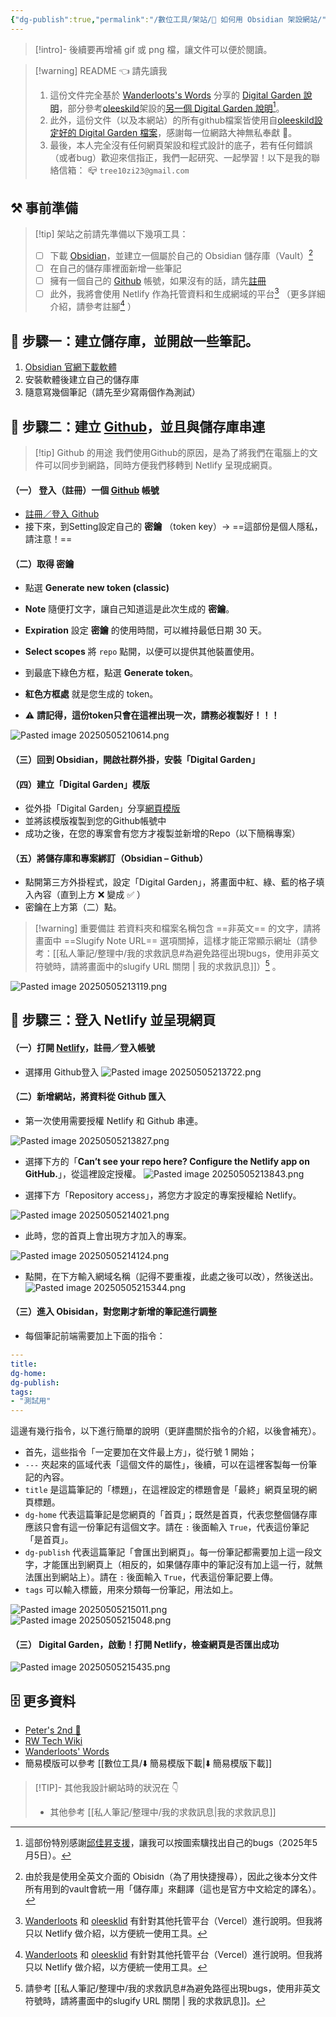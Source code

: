 ```yaml
---
{"dg-publish":true,"permalink":"/數位工具/架站/🔖 如何用 Obsidian 架設網站/","title":"🔖 如何用 Obsidian 架設網站","tags":["DigitalGarden","obsidian","self_learing","website_design","🎯學習歷程檔案","📝數位工具交流beta"],"noteIcon":"3","created":"2025-05-05T18:30:31.468+08:00","updated":"2025-06-20T19:40:24.166+08:00"}
---
```




> [!intro]-
> 後續要再增補 gif 或 png 檔，讓文件可以便於閱讀。



> [!warning] README 👈 請先讀我
> 1. 這份文件完全基於 [Wanderloots's Words](https://wanderloots.xyz/) 分享的 [Digital Garden 說明](https://wanderloots.xyz/digital-garden/tutorials/how-to-publish-obsidian-notes-website-for-free-digital-garden-or-blog/)，部分參考[oleeskild](https://github.com/oleeskild/obsidian-digital-garden)架設的[另一個 Digital Garden 說明](https://dg-docs.ole.dev/)[^1]。 
> 2. 此外，這份文件（以及本網站）的所有github檔案皆使用自[oleeskild設定好的 Digital Garden 檔案](https://github.com/oleeskild/digitalgarden)，感謝每一位網路大神無私奉獻 🙏。   
> 3. 最後，本人完全沒有任何網頁架設和程式設計的底子，若有任何錯誤（或者bug）歡迎來信指正，我們一起研究、一起學習！以下是我的聯絡信箱：
>    📪 `tree10zi23@gmail.com`


## ⚒️ 事前準備


> [!tip] 架站之前請先準備以下幾項工具：
>  - [ ] 下載 [Obsidian](https://obsidian.md/)，並建立一個屬於自己的 Obsidian 儲存庫（Vault）[^2]
>  - [ ] 在自己的儲存庫裡面新增一些筆記
>  - [ ] 擁有一個自己的 [Github](https://github.com/) 帳號，如果沒有的話，請先[註冊](https://github.com/signup)
>  - [ ] 此外，我將會使用 Netlify 作為托管資料和生成網域的平台[^3] （更多詳細介紹，請參考註腳[^3] ）


## 🎯 步驟一：建立儲存庫，並開啟一些筆記。

1. [Obsidian 官網下載軟體](https://obsidian.md/)
2. 安裝軟體後建立自己的儲存庫
3. 隨意寫幾個筆記（請先至少寫兩個作為測試）


## 🎯 步驟二：建立 [Github](https://github.com/)，並且與儲存庫串連

> [!tip] Github 的用途
> 我們使用Github的原因，是為了將我們在電腦上的文件可以同步到網路，同時方便我們移轉到 Netlify 呈現成網頁。

#### （一） 登入（註冊）一個 [Github](https://github.com/) 帳號

- [註冊／登入 Github](https://github.com/)
- 接下來，到Setting設定自己的 **密鑰** （token key）→ ==這部份是個人隱私，請注意！==
#### （二）取得 **密鑰**

- 點選 **Generate new token (classic)**


- **Note** 隨便打文字，讓自己知道這是此次生成的 **密鑰**。
- **Expiration** 設定 **密鑰** 的使用時間，可以維持最低日期 30 天。
- **Select scopes** 將 `repo` 點開，以便可以提供其他裝置使用。
- 到最底下綠色方框，點選 **Generate token**。
- **紅色方框處** 就是您生成的 token。
- ⚠️ **請記得，這份token只會在這裡出現一次，請務必複製好！！！**
 
![Pasted image 20250505210614.png](/img/user/ignore/img/Pasted%20image%2020250505210614.png)

#### （三）回到 Obsidian，開啟社群外掛，安裝「Digital Garden」

#### （四）建立「Digital Garden」模版

- 從外掛「Digital Garden」分享[網頁模版](https://github.com/oleeskild/digitalgarden)
- 並將該模版複製到您的Github帳號中
- 成功之後，在您的專案會有您方才複製並新增的Repo（以下簡稱專案）
#### （五）將儲存庫和專案綁訂（Obsidian – Github）

- 點開第三方外掛程式，設定「Digital Garden」，將畫面中紅、綠、藍的格子填入內容（直到上方 ❌ 變成 ✅ ）
- 密鑰在上方第（二）點。

> [!warning] 重要備註
> 若資料夾和檔案名稱包含 ==非英文== 的文字，請將畫面中 ==Slugify Note URL== 選項關掉，這樣才能正常顯示網址（請參考：[[私人筆記/整理中/我的求救訊息#為避免路徑出現bugs，使用非英文符號時，請將畫面中的slugify URL 關閉 \| 我的求救訊息]]）[^4] 。

![Pasted image 20250505213119.png](/img/user/ignore/img/Pasted%20image%2020250505213119.png)

## 🎯 步驟三：登入 Netlify 並呈現網頁

#### （一）打開 [Netlify](https://www.netlify.com/)，註冊／登入帳號
- 選擇用 Github登入
![Pasted image 20250505213722.png](/img/user/ignore/img/Pasted%20image%2020250505213722.png)
#### （二）新增網站，將資料從 Github 匯入
- 第一次使用需要授權 Netlify 和 Github 串連。

![Pasted image 20250505213827.png](/img/user/ignore/img/Pasted%20image%2020250505213827.png)
- 選擇下方的「**Can’t see your repo here? Configure the Netlify app on GitHub.**」，從這裡設定授權。
![Pasted image 20250505213843.png](/img/user/ignore/img/Pasted%20image%2020250505213843.png)


- 選擇下方「Repository access」，將您方才設定的專案授權給 Netlify。

![Pasted image 20250505214021.png](/img/user/ignore/img/Pasted%20image%2020250505214021.png)
- 此時，您的首頁上會出現方才加入的專案。

![Pasted image 20250505214124.png](/img/user/ignore/img/Pasted%20image%2020250505214124.png)
- 點開，在下方輸入網域名稱（記得不要重複，此處之後可以改），然後送出。
![Pasted image 20250505215344.png](/img/user/ignore/img/Pasted%20image%2020250505215344.png)

#### （三）進入 Obisidan，對您剛才新增的筆記進行調整
- 每個筆記前端需要加上下面的指令：

```YAML
---
title:
dg-home: 
dg-publish:
tags:
- "測試用"
---
```

這邊有幾行指令，以下進行簡單的說明（更詳盡關於指令的介紹，以後會補充）。

- 首先，這些指令「一定要加在文件最上方」，從行號 1 開始；
- `---` 夾起來的區域代表「這個文件的屬性」，後續，可以在這裡客製每一份筆記的內容。
- `title` 是這篇筆記的「標題」，在這裡設定的標題會是「最終」網頁呈現的網頁標題。
- `dg-home` 代表這篇筆記是您網頁的「首頁」；既然是首頁，代表您整個儲存庫應該只會有這一份筆記有這個文字。請在 `:` 後面輸入 `True`，代表這份筆記「是首頁」。
- `dg-publish` 代表這篇筆記「會匯出到網頁」。每一份筆記都需要加上這一段文字，才能匯出到網頁上（相反的，如果儲存庫中的筆記沒有加上這一行，就無法匯出到網站上）。請在 `:` 後面輸入 `True`，代表這份筆記要上傳。
- `tags` 可以輸入標籤，用來分類每一份筆記，用法如上。

![Pasted image 20250505215011.png](/img/user/ignore/img/Pasted%20image%2020250505215011.png)
![Pasted image 20250505215048.png](/img/user/ignore/img/Pasted%20image%2020250505215048.png)


#### （三） Digital Garden，啟動！打開 Netlify，檢查網頁是否匯出成功

![Pasted image 20250505215435.png](/img/user/ignore/img/Pasted%20image%2020250505215435.png)


## 🗄️ 更多資料

- [Peter's 2nd 🧠](https://peteryuen.netlify.app/)
- [RW Tech Wiki](https://rwtechwiki.github.io/)
- [Wanderloots' Words](https://wanderloots.xyz/)
- 簡易模版可以參考 [[數位工具/⬇️ 簡易模版下載\|⬇️ 簡易模版下載]]

> [!TIP]- 其他我設計網站時的狀況在 👇
> - 其他參考 [[私人筆記/整理中/我的求救訊息\|我的求救訊息]]


[^1]: 這部份特別感謝[邱佳昇支援](https://www.facebook.com/share/p/16YThn4q9h/)，讓我可以按圖索驥找出自己的bugs（2025年5月5日）。
[^2]: 由於我是使用全英文介面的 Obisidn（為了用快捷搜尋），因此之後本分文件所有用到的vault會統一用「儲存庫」來翻譯（這也是官方中文給定的譯名）。
[^3]: [Wanderloots](https://wanderloots.xyz/digital-garden/tutorials/how-to-publish-obsidian-notes-website-for-free-digital-garden-or-blog/) 和 [oleesklid](https://dg-docs.ole.dev/getting-started/01-getting-started/) 有針對其他托管平台（Vercel）進行說明。但我將只以 Netlify 做介紹，以方便統一使用工具。
[^4]: 請參考 [[私人筆記/整理中/我的求救訊息#為避免路徑出現bugs，使用非英文符號時，請將畫面中的slugify URL 關閉 \| 我的求救訊息]]。